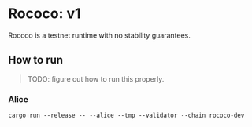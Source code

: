 # Rococo: v1

Rococo is a testnet runtime with no stability guarantees.

## How to run

> TODO: figure out how to run this properly.

### Alice

`cargo run --release -- --alice --tmp --validator --chain rococo-dev`
